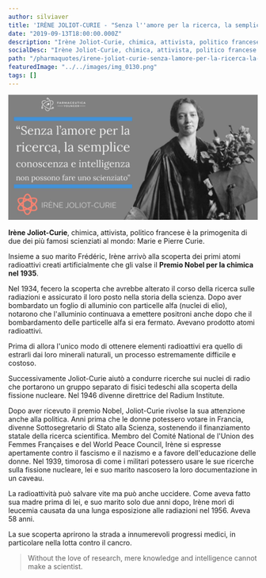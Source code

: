 ```yaml
---
author: silviaver
title: 'IRÈNE JOLIOT-CURIE - "Senza l''amore per la ricerca, la semplice conoscenza e intelligenza non possono fare uno scienziato"'
date: "2019-09-13T18:00:00.000Z"
description: "Irène Joliot-Curie, chimica, attivista, politico francese è la primogenita di due dei più famosi scienziati al mondo: Marie e Pierre Curie."
socialDesc: "Irène Joliot-Curie, chimica, attivista, politico francese è la primogenita di due dei più famosi scienziati al mondo: Marie e Pierre Curie."
path: "/pharmaquotes/irene-joliot-curie-senza-lamore-per-la-ricerca-la-semplice-conoscenza-e-intelligenza-non-possono-fare-uno-scienziato/"
featuredImage: "../../images/img_0130.png"
tags: []
---
```


![null](../../images/img_0130.png)

**Irène Joliot-Curie**, chimica, attivista, politico francese è la primogenita di due dei più famosi scienziati al mondo: Marie e Pierre Curie.

Insieme a suo marito Frédéric, Irène arrivò alla scoperta dei primi atomi radioattivi creati artificialmente che gli valse il **Premio Nobel per la chimica nel 1935**.

Nel 1934, fecero la scoperta che avrebbe alterato il corso della ricerca sulle radiazioni e assicurato il loro posto nella storia della scienza. Dopo aver bombardato un foglio di alluminio con particelle alfa (nuclei di elio), notarono che l'alluminio continuava a emettere positroni anche dopo che il bombardamento delle particelle alfa si era fermato. Avevano prodotto atomi radioattivi.

Prima di allora l'unico modo di ottenere elementi radioattivi era quello di estrarli dai loro minerali naturali, un processo estremamente difficile e costoso.

Successivamente Joliot-Curie aiutò a condurre ricerche sui nuclei di radio che portarono un gruppo separato di fisici tedeschi alla scoperta della fissione nucleare. Nel 1946 divenne direttrice del Radium Institute.

Dopo aver ricevuto il premio Nobel, Joliot-Curie rivolse la sua attenzione anche alla politica. Anni prima che le donne potessero votare in Francia, divenne Sottosegretario di Stato alla Scienza, sostenendo il finanziamento statale della ricerca scientifica. Membro del Comité National de l'Union des Femmes Françaises e del World Peace Council, Irène si espresse apertamente contro il fascismo e il nazismo e a favore dell'educazione delle donne. Nel 1939, timorosa di come i militari potessero usare le sue ricerche sulla fissione nucleare, lei e suo marito nascosero la loro documentazione in un caveau.

La radioattività può salvare vite ma può anche uccidere. Come aveva fatto sua madre prima di lei, e suo marito solo due anni dopo, Irène morì di leucemia causata da una lunga esposizione alle radiazioni nel 1956. Aveva 58 anni.

La sue scoperta aprirono la strada a innumerevoli progressi medici, in particolare nella lotta contro il cancro.

> Without the love of research, mere knowledge and intelligence cannot make a scientist.
